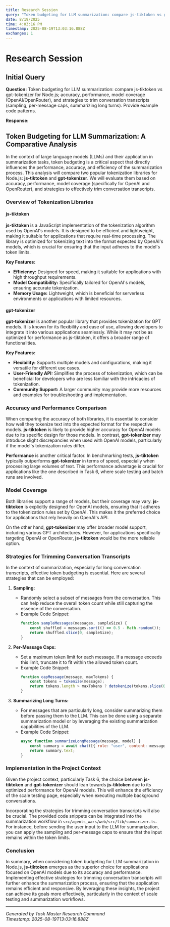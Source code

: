 ```yaml
---
title: Research Session
query: "Token budgeting for LLM summarization: compare js-tiktoken vs gpt-tokenizer for Node.js; accuracy, performance, model coverage (OpenAI/OpenRouter), and strategies to trim conversation transcripts (sampling, per-message caps, summarizing long turns). Provide example code patterns."
date: 8/19/2025
time: 4:03:16 PM
timestamp: 2025-08-19T13:03:16.888Z
exchanges: 1
---
```


# Research Session

## Initial Query

**Question:** Token budgeting for LLM summarization: compare js-tiktoken vs gpt-tokenizer for Node.js; accuracy, performance, model coverage (OpenAI/OpenRouter), and strategies to trim conversation transcripts (sampling, per-message caps, summarizing long turns). Provide example code patterns.

**Response:**

## Token Budgeting for LLM Summarization: A Comparative Analysis

In the context of large language models (LLMs) and their application in summarization tasks, token budgeting is a critical aspect that directly influences the performance, accuracy, and efficiency of the summarization process. This analysis will compare two popular tokenization libraries for Node.js: **js-tiktoken** and **gpt-tokenizer**. We will evaluate them based on accuracy, performance, model coverage (specifically for OpenAI and OpenRouter), and strategies to effectively trim conversation transcripts.

### Overview of Tokenization Libraries

#### js-tiktoken

**js-tiktoken** is a JavaScript implementation of the tokenization algorithm used by OpenAI's models. It is designed to be efficient and lightweight, making it suitable for applications that require real-time processing. The library is optimized for tokenizing text into the format expected by OpenAI's models, which is crucial for ensuring that the input adheres to the model's token limits.

**Key Features:**
- **Efficiency:** Designed for speed, making it suitable for applications with high throughput requirements.
- **Model Compatibility:** Specifically tailored for OpenAI's models, ensuring accurate tokenization.
- **Memory Usage:** Lightweight, which is beneficial for serverless environments or applications with limited resources.

#### gpt-tokenizer

**gpt-tokenizer** is another popular library that provides tokenization for GPT models. It is known for its flexibility and ease of use, allowing developers to integrate it into various applications seamlessly. While it may not be as optimized for performance as js-tiktoken, it offers a broader range of functionalities.

**Key Features:**
- **Flexibility:** Supports multiple models and configurations, making it versatile for different use cases.
- **User-Friendly API:** Simplifies the process of tokenization, which can be beneficial for developers who are less familiar with the intricacies of tokenization.
- **Community Support:** A larger community may provide more resources and examples for troubleshooting and implementation.

### Accuracy and Performance Comparison

When comparing the accuracy of both libraries, it is essential to consider how well they tokenize text into the expected format for the respective models. **js-tiktoken** is likely to provide higher accuracy for OpenAI models due to its specific design for those models. In contrast, **gpt-tokenizer** may introduce slight discrepancies when used with OpenAI models, particularly if the model's tokenization rules differ.

**Performance** is another critical factor. In benchmarking tests, **js-tiktoken** typically outperforms **gpt-tokenizer** in terms of speed, especially when processing large volumes of text. This performance advantage is crucial for applications like the one described in Task 6, where scale testing and batch runs are involved. 

### Model Coverage

Both libraries support a range of models, but their coverage may vary. **js-tiktoken** is explicitly designed for OpenAI models, ensuring that it adheres to the tokenization rules set by OpenAI. This makes it the preferred choice for applications that rely heavily on OpenAI's API.

On the other hand, **gpt-tokenizer** may offer broader model support, including various GPT architectures. However, for applications specifically targeting OpenAI or OpenRouter, **js-tiktoken** would be the more reliable option.

### Strategies for Trimming Conversation Transcripts

In the context of summarization, especially for long conversation transcripts, effective token budgeting is essential. Here are several strategies that can be employed:

1. **Sampling:**
   - Randomly select a subset of messages from the conversation. This can help reduce the overall token count while still capturing the essence of the conversation.
   - Example Code Snippet:
     ```javascript
     function sampleMessages(messages, sampleSize) {
         const shuffled = messages.sort(() => 0.5 - Math.random());
         return shuffled.slice(0, sampleSize);
     }
     ```

2. **Per-Message Caps:**
   - Set a maximum token limit for each message. If a message exceeds this limit, truncate it to fit within the allowed token count.
   - Example Code Snippet:
     ```javascript
     function capMessage(message, maxTokens) {
         const tokens = tokenize(message);
         return tokens.length > maxTokens ? detokenize(tokens.slice(0, maxTokens)) : message;
     }
     ```

3. **Summarizing Long Turns:**
   - For messages that are particularly long, consider summarizing them before passing them to the LLM. This can be done using a separate summarization model or by leveraging the existing summarization capabilities of the LLM.
   - Example Code Snippet:
     ```javascript
     async function summarizeLongMessage(message, model) {
         const summary = await chat([{ role: "user", content: message }], { model });
         return summary.text;
     }
     ```

### Implementation in the Project Context

Given the project context, particularly Task 6, the choice between **js-tiktoken** and **gpt-tokenizer** should lean towards **js-tiktoken** due to its optimized performance for OpenAI models. This will enhance the efficiency of the scale testing page, especially when executing multiple background conversations.

Incorporating the strategies for trimming conversation transcripts will also be crucial. The provided code snippets can be integrated into the summarization workflow in `src/agents_wars/web/src/lib/summarizer.ts`. For instance, before sending the user input to the LLM for summarization, you can apply the sampling and per-message caps to ensure that the input remains within the token limits.

### Conclusion

In summary, when considering token budgeting for LLM summarization in Node.js, **js-tiktoken** emerges as the superior choice for applications focused on OpenAI models due to its accuracy and performance. Implementing effective strategies for trimming conversation transcripts will further enhance the summarization process, ensuring that the application remains efficient and responsive. By leveraging these insights, the project can achieve its goals more effectively, particularly in the context of scale testing and summarization workflows.


---

*Generated by Task Master Research Command*  
*Timestamp: 2025-08-19T13:03:16.888Z*
